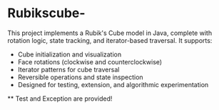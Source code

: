 # Rubikscube-
This project implements a Rubik's Cube model in Java, complete with rotation logic, state tracking, and iterator-based traversal.
It supports:
* Cube initialization and visualization
* Face rotations (clockwise and counterclockwise)
* Iterator patterns for cube traversal
* Reversible operations and state inspection
* Designed for testing, extension, and algorithmic experimentation 

** Test and Exception are provided! 
